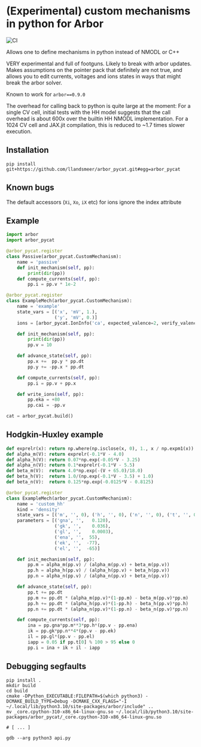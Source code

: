 # (Experimental) custom mechanisms in python for Arbor

![CI](https://github.com/llandsmeer/arbor_pycat/actions/workflows/python-package.yml/badge.svg)

Allows one to define mechanisms in python instead of NMODL or C++

VERY experimental and full of footguns. Likely to break with arbor updates.
Makes assumptions on the pointer pack that definitely are not true, and allows
you to edit currents, voltages and ions states in ways that might break the arbor solver.

Known to work for `arbor==0.9.0`

The overhead for calling back to python is quite large at the moment:
For a single CV cell, initial tests with the HH model suggests that the call overhead is about 600x over the builtin HH NMODL implementation.
For a 1024 CV cell and JAX.jit compilation, this is reduced to ~1.7 times slower execution.

## Installation

```
pip install git+https://github.com/llandsmeer/arbor_pycat.git#egg=arbor_pycat
```

## Known bugs

The default accessors (`Xi`, `Xo`, `iX` etc) for ions ignore the index attribute

## Example

```python
import arbor
import arbor_pycat

@arbor_pycat.register
class Passive(arbor_pycat.CustomMechanism):
    name = 'passive'
    def init_mechanism(self, pp):
        print(dir(pp))
    def compute_currents(self, pp):
        pp.i = pp.v * 1e-2

@arbor_pycat.register
class ExampleMech(arbor_pycat.CustomMechanism):
    name = 'example'
    state_vars = [('x', 'mV', 1.),
                  ('y', 'mV', 0.)]
    ions = [arbor_pycat.IonInfo('ca', expected_valence=2, verify_valence=True)]

    def init_mechanism(self, pp):
        print(dir(pp))
        pp.v = 10

    def advance_state(self, pp):
        pp.x +=  pp.y * pp.dt
        pp.y += -pp.x * pp.dt

    def compute_currents(self, pp):
        pp.i = pp.v + pp.x

    def write_ions(self, pp):
        pp.eka = +80
        pp.cai = -pp.v

cat = arbor_pycat.build()
```

## Hodgkin-Huxley example

```python
def exprelr(x): return np.where(np.isclose(x, 0), 1., x / np.expm1(x))
def alpha_m(V): return exprelr(-0.1*V - 4.0)
def alpha_h(V): return 0.07*np.exp(-0.05*V - 3.25)
def alpha_n(V): return 0.1*exprelr(-0.1*V - 5.5)
def beta_m(V):  return 4.0*np.exp(-(V + 65.0)/18.0)
def beta_h(V):  return 1.0/(np.exp(-0.1*V - 3.5) + 1.0)
def beta_n(V):  return 0.125*np.exp(-0.0125*V - 0.8125)

@arbor_pycat.register
class ExampleMech(arbor_pycat.CustomMechanism):
    name = 'custom_hh'
    kind = 'density'
    state_vars = [('m', '', 0), ('h', '', 0), ('n', '', 0), ('t', '', 0)]
    parameters = [('gna', '',   0.120),
                  ('gk', '',    0.036),
                  ('gl', '',    0.0003),
                  ('ena', '',  55),
                  ('ek', '',  -77),
                  ('el', '',  -65)]

    def init_mechanism(self, pp):
        pp.m = alpha_m(pp.v) / (alpha_m(pp.v) + beta_m(pp.v))
        pp.h = alpha_h(pp.v) / (alpha_h(pp.v) + beta_h(pp.v))
        pp.n = alpha_n(pp.v) / (alpha_n(pp.v) + beta_n(pp.v))

    def advance_state(self, pp):
        pp.t += pp.dt
        pp.m += pp.dt * (alpha_m(pp.v)*(1-pp.m) - beta_m(pp.v)*pp.m)
        pp.h += pp.dt * (alpha_h(pp.v)*(1-pp.h) - beta_h(pp.v)*pp.h)
        pp.n += pp.dt * (alpha_n(pp.v)*(1-pp.n) - beta_n(pp.v)*pp.n)

    def compute_currents(self, pp):
        ina = pp.gna*pp.m**3*pp.h*(pp.v - pp.ena)
        ik = pp.gk*pp.n**4*(pp.v - pp.ek)
        il = pp.gl*(pp.v - pp.el)
        iapp = 0.05 if pp.t[0] % 100 > 95 else 0
        pp.i = ina + ik + il - iapp
```

## Debugging segfaults

```
pip install .
mkdir build
cd build
cmake -DPython_EXECUTABLE:FILEPATH=$(which python3) -DCMAKE_BUILD_TYPE=Debug -DCMAKE_CXX_FLAGS="-I ~/.local/lib/python3.10/site-packages/arbor/include" ..
mv _core.cpython-310-x86_64-linux-gnu.so ~/.local/lib/python3.10/site-packages/arbor_pycat/_core.cpython-310-x86_64-linux-gnu.so

# [ ... ]

gdb --arg python3 api.py
```

